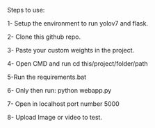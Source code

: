 Steps to use:

1- Setup the environment to run yolov7 and flask.

2- Clone this github repo.

3- Paste your custom weights in the project.

4- Open CMD and run cd this/project/folder/path

5-Run the requirements.bat

6- Only then run: python webapp.py

7- Open in localhost port number 5000

8- Upload Image or video to test.
